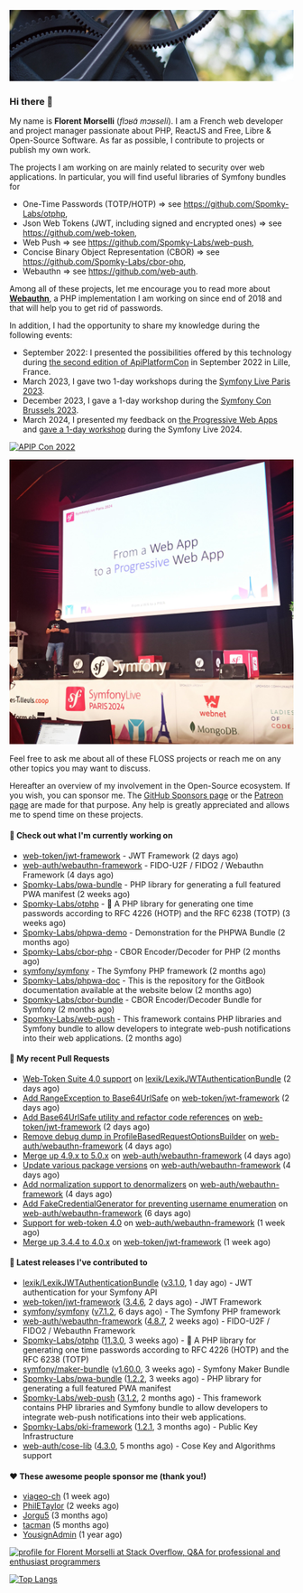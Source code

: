 ![Cover image](1.webp)

### Hi there 👋

My name is **Florent Morselli** (*flɔʁɑ̃ mɔʁseli*). I am a French web developer and project manager passionate about PHP, ReactJS and Free, Libre & Open-Source Software.
As far as possible, I contribute to projects or publish my own work.

The projects I am working on are mainly related to security over web applications. In particular, you will find useful libraries of Symfony bundles for
* One-Time Passwords (TOTP/HOTP) => see https://github.com/Spomky-Labs/otphp,
* Json Web Tokens (JWT, including signed and encrypted ones) => see https://github.com/web-token,
* Web Push => see https://github.com/Spomky-Labs/web-push,
* Concise Binary Object Representation (CBOR) => see https://github.com/Spomky-Labs/cbor-php,
* Webauthn => see https://github.com/web-auth.

Among all of these projects, let me encourage you to read more about [**Webauthn**](https://github.com/web-auth), a PHP implementation I am working on since end of 2018 and that will help you to get rid of passwords.

In addition, I had the opportunity to share my knowledge during the following events:

* September 2022: I presented the possibilities offered by this technology during [the second edition of ApiPlatformCon](https://youtu.be/Y2_0omg1CFk) in September 2022 in Lille, France.
* March 2023, I gave two 1-day workshops during the [Symfony Live Paris 2023](https://live.symfony.com/2023-paris/workshop/maximiser-la-securite-de-vos-applications-avec-le-bundle-security).
* December 2023, I gave a 1-day workshop during the [Symfony Con Brussels 2023](https://live.symfony.com/2023-brussels-con/workshop/road-to-safer-applications).
* March 2024, I presented my feedback on [the Progressive Web Apps](https://live.symfony.com/2024-paris/schedule/de-web-app-a-progressive-web-app) and [gave a 1-day workshop](https://live.symfony.com/2024-paris/workshop#securite-amelioree-et-webauthn-avec-symfony-2) during the Symfony Live 2024.

[![APIP Con 2022](https://user-images.githubusercontent.com/1091072/191684778-b9e26104-038d-45c2-a1b3-287233d15ecc.jpg)](https://api-platform.com/con/2022/conferences/webauthn-se-debarrasser-des-mots-de-passe-definitivement/)

[![Symfony Live 2024](Symfony%20Live%202024.png)](https://symfony.com/blog/symfonylive-paris-2024-from-web-app-to-progressive-web-app)


Feel free to ask me about all of these FLOSS projects or reach me on any other topics you may want to discuss.

Hereafter an overview of my involvement in the Open-Source ecosystem.
If you wish, you can sponsor me. The [GitHub Sponsors page](https://github.com/sponsors/Spomky/) or the [Patreon page](https://www.patreon.com/FlorentMorselli) are made for that purpose. Any help is greatly appreciated and allows me to spend time on these projects.

#### 👷 Check out what I'm currently working on

- [web-token/jwt-framework](https://github.com/web-token/jwt-framework) - JWT Framework (2 days ago)
- [web-auth/webauthn-framework](https://github.com/web-auth/webauthn-framework) - FIDO-U2F / FIDO2 / Webauthn Framework (4 days ago)
- [Spomky-Labs/pwa-bundle](https://github.com/Spomky-Labs/pwa-bundle) - PHP library for generating a full featured PWA manifest (2 weeks ago)
- [Spomky-Labs/otphp](https://github.com/Spomky-Labs/otphp) - :closed_lock_with_key: A PHP library for generating one time passwords according to RFC 4226 (HOTP) and the RFC 6238 (TOTP) (3 weeks ago)
- [Spomky-Labs/phpwa-demo](https://github.com/Spomky-Labs/phpwa-demo) - Demonstration for the PHPWA Bundle (2 months ago)
- [Spomky-Labs/cbor-php](https://github.com/Spomky-Labs/cbor-php) - CBOR Encoder/Decoder for PHP (2 months ago)
- [symfony/symfony](https://github.com/symfony/symfony) - The Symfony PHP framework (2 months ago)
- [Spomky-Labs/phpwa-doc](https://github.com/Spomky-Labs/phpwa-doc) - This is the repository for the GitBook documentation available at the website below (2 months ago)
- [Spomky-Labs/cbor-bundle](https://github.com/Spomky-Labs/cbor-bundle) - CBOR Encoder/Decoder Bundle for Symfony (2 months ago)
- [Spomky-Labs/web-push](https://github.com/Spomky-Labs/web-push) - This framework contains PHP libraries and Symfony bundle to allow developers to integrate web-push notifications into their web applications. (2 months ago)

#### 🔨 My recent Pull Requests

- [Web-Token Suite 4.0 support](https://github.com/lexik/LexikJWTAuthenticationBundle/pull/1231) on [lexik/LexikJWTAuthenticationBundle](https://github.com/lexik/LexikJWTAuthenticationBundle) (2 days ago)
- [Add RangeException to Base64UrlSafe](https://github.com/web-token/jwt-framework/pull/577) on [web-token/jwt-framework](https://github.com/web-token/jwt-framework) (2 days ago)
- [Add Base64UrlSafe utility and refactor code references](https://github.com/web-token/jwt-framework/pull/576) on [web-token/jwt-framework](https://github.com/web-token/jwt-framework) (2 days ago)
- [Remove debug dump in ProfileBasedRequestOptionsBuilder](https://github.com/web-auth/webauthn-framework/pull/607) on [web-auth/webauthn-framework](https://github.com/web-auth/webauthn-framework) (4 days ago)
- [Merge up 4.9.x to 5.0.x](https://github.com/web-auth/webauthn-framework/pull/606) on [web-auth/webauthn-framework](https://github.com/web-auth/webauthn-framework) (4 days ago)
- [Update various package versions](https://github.com/web-auth/webauthn-framework/pull/605) on [web-auth/webauthn-framework](https://github.com/web-auth/webauthn-framework) (4 days ago)
- [Add normalization support to denormalizers](https://github.com/web-auth/webauthn-framework/pull/604) on [web-auth/webauthn-framework](https://github.com/web-auth/webauthn-framework) (4 days ago)
- [Add FakeCredentialGenerator for preventing username enumeration](https://github.com/web-auth/webauthn-framework/pull/603) on [web-auth/webauthn-framework](https://github.com/web-auth/webauthn-framework) (6 days ago)
- [Support for web-token 4.0](https://github.com/web-auth/webauthn-framework/pull/602) on [web-auth/webauthn-framework](https://github.com/web-auth/webauthn-framework) (1 week ago)
- [Merge up 3.4.4 to 4.0.x](https://github.com/web-token/jwt-framework/pull/575) on [web-token/jwt-framework](https://github.com/web-token/jwt-framework) (1 week ago)

#### 🔭 Latest releases I've contributed to

- [lexik/LexikJWTAuthenticationBundle](https://github.com/lexik/LexikJWTAuthenticationBundle) ([v3.1.0](https://github.com/lexik/LexikJWTAuthenticationBundle/releases/tag/v3.1.0), 1 day ago) - JWT authentication for your Symfony API
- [web-token/jwt-framework](https://github.com/web-token/jwt-framework) ([3.4.6](https://github.com/web-token/jwt-framework/releases/tag/3.4.6), 2 days ago) - JWT Framework
- [symfony/symfony](https://github.com/symfony/symfony) ([v7.1.2](https://github.com/symfony/symfony/releases/tag/v7.1.2), 6 days ago) - The Symfony PHP framework
- [web-auth/webauthn-framework](https://github.com/web-auth/webauthn-framework) ([4.8.7](https://github.com/web-auth/webauthn-framework/releases/tag/4.8.7), 2 weeks ago) - FIDO-U2F / FIDO2 / Webauthn Framework
- [Spomky-Labs/otphp](https://github.com/Spomky-Labs/otphp) ([11.3.0](https://github.com/Spomky-Labs/otphp/releases/tag/11.3.0), 3 weeks ago) - :closed_lock_with_key: A PHP library for generating one time passwords according to RFC 4226 (HOTP) and the RFC 6238 (TOTP)
- [symfony/maker-bundle](https://github.com/symfony/maker-bundle) ([v1.60.0](https://github.com/symfony/maker-bundle/releases/tag/v1.60.0), 3 weeks ago) - Symfony Maker Bundle
- [Spomky-Labs/pwa-bundle](https://github.com/Spomky-Labs/pwa-bundle) ([1.2.2](https://github.com/Spomky-Labs/pwa-bundle/releases/tag/1.2.2), 3 weeks ago) - PHP library for generating a full featured PWA manifest
- [Spomky-Labs/web-push](https://github.com/Spomky-Labs/web-push) ([3.1.2](https://github.com/Spomky-Labs/web-push/releases/tag/3.1.2), 2 months ago) - This framework contains PHP libraries and Symfony bundle to allow developers to integrate web-push notifications into their web applications.
- [Spomky-Labs/pki-framework](https://github.com/Spomky-Labs/pki-framework) ([1.2.1](https://github.com/Spomky-Labs/pki-framework/releases/tag/1.2.1), 3 months ago) - Public Key Infrastructure
- [web-auth/cose-lib](https://github.com/web-auth/cose-lib) ([4.3.0](https://github.com/web-auth/cose-lib/releases/tag/4.3.0), 5 months ago) - Cose Key and Algorithms support

#### ❤️ These awesome people sponsor me (thank you!)

- [viageo-ch](https://github.com/viageo-ch) (1 week ago)
- [PhilETaylor](https://github.com/PhilETaylor) (2 weeks ago)
- [Jorgu5](https://github.com/Jorgu5) (3 months ago)
- [tacman](https://github.com/tacman) (5 months ago)
- [YousignAdmin](https://github.com/YousignAdmin) (1 year ago)

<a href="https://stackoverflow.com/users/2157818/florent-morselli"><img src="https://stackoverflow.com/users/flair/2157818.png" width="208" height="58" alt="profile for Florent Morselli at Stack Overflow, Q&amp;A for professional and enthusiast programmers" title="profile for Florent Morselli at Stack Overflow, Q&amp;A for professional and enthusiast programmers"></a>

[![Top Langs](https://wakatime.com/share/@Spomky/aa41d408-c524-4a5f-936d-0b9446698abd.svg)](https://wakatime.com/@Spomky)
